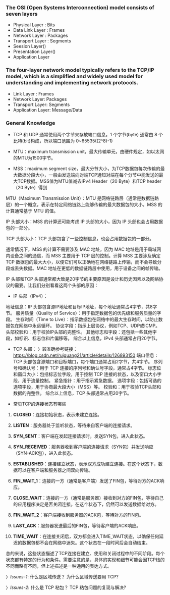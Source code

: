 ### The OSI (Open Systems Interconnection) model consists of seven layers
- Physical Layer : Bits
- Data Link Layer : Frames
- Network Layer : Packages
- Transport Layer : Segments
- Seesion Layer()
- Presentation Layer()
- Application Layer

### The four-layer network model typically refers to the TCP/IP model, which is a simplified and widely used model for understanding and implementing network protocols.

- Link Layer : Frames
- Network Layer: Packages
- Transport Layer: Segments
- Application Layer: Message/Data

### General Knowledge

- TCP 和 UDP 通常使用两个字节来存放端口信息。1 个字节(byte) 通常由 8 个比特(bit)构成，所以端口范围为 0~65535((2^8)-1)

- MTU：maximum transmission unit，最大传输单元，由硬件规定，如以太网的MTU为1500字节。

- MSS：maximum segment size，最大分节大小，为TCP数据包每次传输的最大数据分段大小，一般由发送端向对端TCP通知对端在每个分节中能发送的最大TCP数据。MSS值为MTU值减去IPv4 Header（20 Byte）和TCP header（20 Byte）得到

MTU（Maximum Transmission Unit）：MTU 是网络链路层（通常是数据链路层）的一个概念，表示在特定网络链路上能够传输的最大数据包的大小。MSS 的计算通常基于 MTU 的值。

IP 头部大小：MSS 的计算还可能考虑 IP 头部的大小，因为 IP 头部也会占用数据包的一部分。

TCP 头部大小：TCP 头部包含了一些控制信息，也会占用数据包的一部分。

通常情况下，MSS 的计算不需要涉及 MAC 地址，因为 MAC 地址是用于局域网内设备之间的通信，而 MSS 主要用于 TCP 层的控制。计算 MSS 主要涉及确定 TCP 数据包的最大大小，以便它们可以正确地在网络链路上传输，而不会导致分段或丢失数据。MAC 地址在更低的数据链路层中使用，用于设备之间的帧传输。


IP 头部和TCP 头部通常都大致是20字节的主要原因是设计和历史因素以及网络协议的需要。让我们分别看看这两个头部的原因：

- IP 头部（IPv4）：

地址信息：IP 头部包含源IP地址和目标IP地址，每个地址通常占4字节，共8字节。
服务质量（Quality of Service）：用于指定数据包的优先级和服务质量的字段。
生存时间（Time to Live）：指示数据包在网络中的最大生存时间，以防止数据包在网络中永远循环。
协议字段：指示上层协议，例如TCP、UDP或ICMP。
头部校验和：用于校验IP头部的完整性。
其他标志和字段：还包括一些其他字段，如标识、标志位和片偏移等。
综合以上信息，IPv4 头部通常占用20字节。

- TCP 头部：
〉较准确参考链接： https://blog.csdn.net/ruiguang21/article/details/126893150
端口信息：TCP 头部包含源端口和目标端口，每个端口通常占用2字节，共4字节。
序列号和确认号：用于 TCP 连接的序列号和确认号字段，通常占4字节。
标志位和窗口大小：包括标志位字段，用于控制 TCP 连接的状态，以及窗口大小字段，用于流量控制。
紧急指针：用于指示紧急数据。
选项字段：包括可选的选项字段，用于协商最大段大小（MSS）等。
校验和：用于校验TCP头部和数据的完整性。
综合以上信息，TCP 头部通常占用20字节。

- 常见TCP的连接状态有哪些

1. **CLOSED**：连接初始状态，表示未建立连接。

2. **LISTEN**：服务器处于监听状态，等待来自客户端的连接请求。

3. **SYN_SENT**：客户端在发起连接请求时，发送SYN包，进入此状态。

4. **SYN_RECEIVED**：服务器收到客户端的连接请求（SYN包）并发送响应（SYN-ACK包），进入此状态。

5. **ESTABLISHED**：连接建立状态，表示双方成功建立连接。在这个状态下，数据可以在客户端和服务器之间双向传输。

6. **FIN_WAIT_1**：连接的一方（通常是客户端）发送了FIN包，等待对方的ACK响应。

7. **CLOSE_WAIT**：连接的一方（通常是服务器）接收到对方的FIN包，等待自己的应用程序决定是否关闭连接。在这个状态下，仍然可以发送数据给对方。

8. **FIN_WAIT_2**：客户端接收到服务器的ACK包，等待对方的FIN包。

9. **LAST_ACK**：服务器发送最后的FIN包，等待客户端的ACK响应。

10. **TIME_WAIT**：在连接关闭后，双方都会进入TIME_WAIT状态，以确保任何延迟的数据包都不会在网络中迷失。这个状态在一段时间后会自动结束。

总的来说，这些状态描述了TCP连接在建立、使用和关闭过程中的不同阶段。每个状态都有特定的行为和条件。需要注意的是，具体的实现和细节可能会因TCP栈的不同而略有不同，但上述描述是一种通用的表达方式。


〉*Issues-1*: 什么是区域传送？ 为什么区域传送要用 TCP?

〉*Issues-2*: 什么是 TCP 粘包？ TCP 粘包问题的复现与解决?


